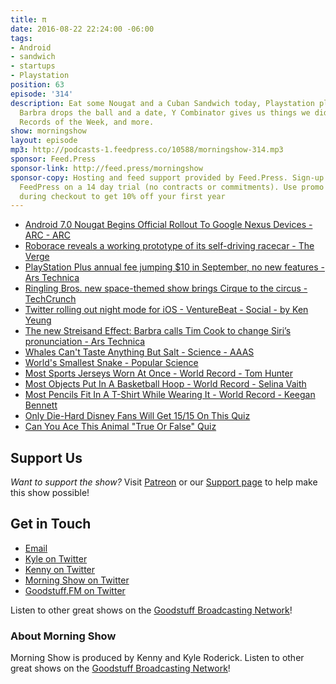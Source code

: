 ```yaml
---
title: π
date: 2016-08-22 22:24:00 -06:00
tags:
- Android
- sandwich
- startups
- Playstation
position: 63
episode: '314'
description: Eat some Nougat and a Cuban Sandwich today, Playstation plus 10 dollars,
  Barbra drops the ball and a date, Y Combinator gives us things we didn't ask for,
  Records of the Week, and more.
show: morningshow
layout: episode
mp3: http://podcasts-1.feedpress.co/10588/morningshow-314.mp3
sponsor: Feed.Press
sponsor-link: http://feed.press/morningshow
sponsor-copy: Hosting and feed support provided by Feed.Press. Sign-up today and try
  FeedPress on a 14 day trial (no contracts or commitments). Use promo code `morningshow`
  during checkout to get 10% off your first year
---
```


* [Android 7.0 Nougat Begins Official Rollout To Google Nexus Devices - ARC - ARC](https://arc.applause.com/2016/08/22/android-7-0-nougat-officially-available/)
* [Roborace reveals a working prototype of its self-driving racecar - The Verge](http://www.theverge.com/2016/8/22/12592938/roborace-self-driving-car-test-prototype-watch)
* [PlayStation Plus annual fee jumping $10 in September, no new features - Ars Technica](http://arstechnica.com/gaming/2016/08/playstation-plus-annual-fee-jumping-10-in-september-no-new-features/)
* [Ringling Bros. new space-themed show brings Cirque to the circus - TechCrunch](https://techcrunch.com/2016/08/22/ringling-bros-new-space-themed-show-brings-cirque-to-the-circus/?ncid=rss&utm_source=feedburner&utm_medium=feed&utm_campaign=Feed%3A+Techcrunch+%28TechCrunch%29)
* [Twitter rolling out night mode for iOS - VentureBeat - Social - by Ken Yeung](http://venturebeat.com/2016/08/22/twitter-rolling-out-night-mode-for-ios/)
* [The new Streisand Effect: Barbra calls Tim Cook to change Siri’s pronunciation - Ars Technica](http://arstechnica.com/apple/2016/08/the-new-streisand-effect-barbra-calls-tim-cook-to-change-siris-pronunciation/)
* [Whales Can't Taste Anything But Salt - Science - AAAS](http://www.sciencemag.org/news/2014/05/whales-cant-taste-anything-salt)
* [World's Smallest Snake - Popular Science](http://www.popsci.com/scitech/article/2008-08/worlds-smallest-snake)
* [Most Sports Jerseys Worn At Once - World Record - Tom Hunter](https://recordsetter.com/world-record/sports-jerseys-worn-once/48615?autoplay=true)
* [Most Objects Put In A Basketball Hoop - World Record - Selina Vaith](https://recordsetter.com/world-record/objects-put-basketball-hoop/48638?autoplay=true)
* [Most Pencils Fit In A T-Shirt While Wearing It - World Record - Keegan Bennett](https://recordsetter.com/world-record/pencils-fit-t-shirt-while-wearing-it/48573?autoplay=true)
* [Only Die-Hard Disney Fans Will Get 15/15 On This Quiz](https://www.buzzfeed.com/alivelez/how-well-do-you-know-your-disney-history?utm_term=.ld9qx0Xgq#.gcB8xPBJ8)
* [Can You Ace This Animal "True Or False" Quiz](https://www.buzzfeed.com/kodos/can-you-ace-this-animal-true-or-false-quiz-25cao?utm_term=.cm9bJYnKb#.nlyl4Kgwl)

## Support Us
*Want to support the show?* Visit [Patreon](http://patreon.com/morningshow) or our [Support page](http://goodstuff.fm/support) to help make this show possible!

## Get in Touch
* [Email](mailto:kyle@goodstuff.fm)
* [Kyle on Twitter](http://twitter.com/dogburps)
* [Kenny on Twitter](http://twitter.com/pizzarobotics)
* [Morning Show on Twitter](http://twitter.com/morningshowam)
* [Goodstuff.FM on Twitter](http://twitter.com/goodstufffm)

Listen to other great shows on the [Goodstuff Broadcasting Network](http://goodstuff.fm/shows)!

### About Morning Show
Morning Show is produced by Kenny and Kyle Roderick. Listen to other great shows on the [Goodstuff Broadcasting Network](http://goodstuff.fm/)!
